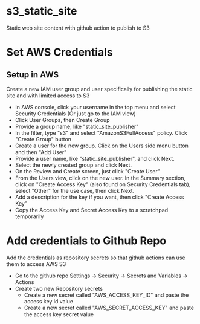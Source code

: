 # s3_static_site
Static web site content with github action to publish to S3


# Set AWS Credentials

## Setup in AWS

Create a new IAM user group and user specifically for publishing the static site and with limited access to S3

- In AWS console, click your username in the top menu and select Security Credentials (Or just go to the IAM view)
- Click User Groups, then Create Group
- Provide a group name, like "static_site_publisher"
- In the filter, type "s3" and select "AmazonS3FullAccess" policy.  Click "Create Group" button
- Create a user for the new group.  Click on the Users side menu button and then "Add User"
- Provide a user name, like "static_site_publisher", and click Next.
- Select the newly created group and click Next.
- On the Review and Create screen, just click "Create User"
- From the Users view, click on the new user.  In the Summary section, click on "Create Access Key" (also found on Security Credentials tab), select "Other" for the use case, then click Next.
- Add a description for the key if you want, then click "Create Access Key"
- Copy the Access Key and Secret Access Key to a scratchpad temporarily

# Add credentials to Github Repo

Add the credentials as repository secrets so that github actions can use them to access AWS S3

- Go to the github repo Settings -> Security -> Secrets and Variables -> Actions
- Create two new Repository secrets
    - Create a new secret called "AWS_ACCESS_KEY_ID" and paste the access key id value 
    - Create a new secret called "AWS_SECRET_ACCESS_KEY" and paste the access key secret value

